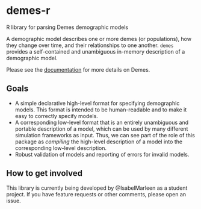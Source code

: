 # demes-r
R library for parsing Demes demographic models

A demographic model describes one or more demes (or populations),
how they change over time, and their relationships to one another.
`demes` provides a self-contained and unambiguous in-memory description
of a demographic model.

Please see the [documentation](https://popsim-consortium.github.io/demes-docs/latest/index.html)
for more details on Demes.

## Goals
- A simple declarative high-level format for specifying demographic models. This format is
  intended to be human-readable and to make it easy to correctly specify models.
- A corresponding low-level format that is an entirely unambiguous and portable description
  of a model, which can be used by many different simulation frameworks as input. Thus,
  we can see part of the role of this package as *compiling* the high-level description of
  a model into the corresponding low-level description.
- Robust validation of models and reporting of errors for invalid models.

## How to get involved
This library is currently being developed by @IsabelMarleen as a student project. If you have feature requests or other comments, please open an issue.
